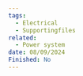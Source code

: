 ```yaml
---
tags:
  - Electrical
  - Supportingfiles
related:
  - Power system
date: 08/09/2024
Finished: No
---
```

